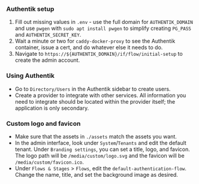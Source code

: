 ### Authentik setup
1. Fill out missing values in `.env` - use the full domain for `AUTHENTIK_DOMAIN` and use `pwgen` with `sudo apt install pwgen` to simplify creating `PG_PASS` and `AUTHENTIK_SECRET_KEY`.
1. Wait a minute or two for `caddy-docker-proxy` to see the Authentik container, issue a cert, and do whatever else it needs to do.
1. Navigate to `https://${AUTHENTIK_DOMAIN}/if/flow/initial-setup` to create the admin account.

### Using Authentik
- Go to `Directory/Users` in the Authentik sidebar to create users.
- Create a provider to integrate with other services. All information you need to integrate should be located within the provider itself; the application is only secondary.

### Custom logo and favicon
- Make sure that the assets in `./assets` match the assets you want.
- In the admin interface, look under `System`/`Tenants` and edit the default tenant. Under `Branding settings`, you can set a title, logo, and favicon. The logo path will be `/media/custom/logo.svg` and the favicon will be `/media/custom/favicon.ico`. 
- Under `Flows & Stages` > `Flows`, edit the `default-authentication-flow`. Change the name, title, and set the background image as desired.